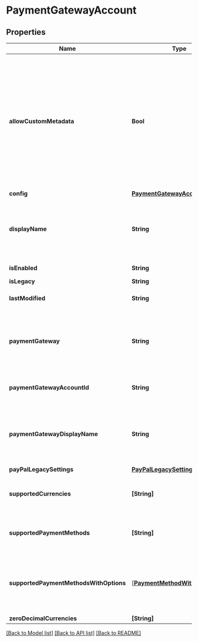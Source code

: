 # PaymentGatewayAccount

## Properties
Name | Type | Description | Notes
------------ | ------------- | ------------- | -------------
**allowCustomMetadata** | **Bool** | When **true**, the sender can pass custom metadata about the payment to the payment gateway. You pass in this metadata on an EnvelopeRecipientTab, in the &#x60;customMetadata&#x60; property under &#x60;paymentDetails&#x60;.   For example, this property is set to **true** for the Authorize.net gateway by default. As a result, the extra metadata that you send displays for the Authorize.net transaction in the merchant gateway portal under **Description**.  **Note**: This property is read only and cannot be changed. | [optional] 
**config** | [**PaymentGatewayAccountSetting**](PaymentGatewayAccountSetting.md) |  | [optional] 
**displayName** | **String** | A user-defined name for a connected gateway account.  This name is used in the Admin panel in the list of connected accounts and in Tagger in the payment gateway selector.  The human-readable version of &#x60;paymentGatewayAccountId&#x60;. | [optional] 
**isEnabled** | **String** | When **true**, the payment gateway account is enabled. | [optional] 
**isLegacy** | **String** | Reserved for DocuSign. | [optional] 
**lastModified** | **String** | The UTC DateTime that the payment gateway account was last updated. | [optional] 
**paymentGateway** | **String** | Payment gateway used by the connected gateway account. This is the name used by the API. For a human-readable version use &#x60;paymentGatewayDisplayName&#x60;.  Possible values are:  * &#x60;Stripe&#x60; * &#x60;Braintree&#x60; * &#x60;AuthorizeDotNet&#x60; | [optional] 
**paymentGatewayAccountId** | **String** | A GUID that identifies the payment gateway account. For a human-readable version use &#x60;displayName&#x60;. | [optional] 
**paymentGatewayDisplayName** | **String** | The display name of the payment gateway that the connected gateway account uses. This is the human-readable version of &#x60;paymentGateway&#x60;.  Possible values are:  * Stripe * Braintree * Authorize.Net | [optional] 
**payPalLegacySettings** | [**PayPalLegacySettings**](PayPalLegacySettings.md) |  | [optional] 
**supportedCurrencies** | **[String]** | A list of ISO 4217 currency codes for the currencies that the payment gateway account supports.  Examples:   - &#x60;USD&#x60; - &#x60;CAD&#x60; - &#x60;EUR&#x60; - &#x60;HKD&#x60; | [optional] 
**supportedPaymentMethods** | **[String]** | An array of paymentMethodWithOptions objects that specify the payment methods that are available for the gateway. | [optional] 
**supportedPaymentMethodsWithOptions** | [[**PaymentMethodWithOptions**](PaymentMethodWithOptions.md)] | An array of &#x60;paymentMethodWithOptions&#x60; objects that specify the payment methods that are available for the gateway, as well as the payment options that are compatible with each payment method. | [optional] 
**zeroDecimalCurrencies** | **[String]** |  | [optional] 

[[Back to Model list]](../README.md#documentation-for-models) [[Back to API list]](../README.md#documentation-for-api-endpoints) [[Back to README]](../README.md)


